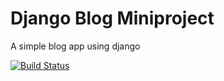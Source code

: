 # Django Blog Miniproject

A simple blog app using django

[![Build Status](https://travis-ci.org/cjmorgan1185/django_blog.svg?branch=master)](https://travis-ci.org/cjmorgan1185/django_blog)